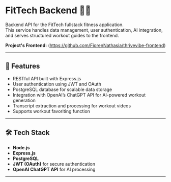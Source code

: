 # FitTech Backend 🏋️‍♂️

Backend API for the FitTech fullstack fitness application.  
This service handles data management, user authentication, AI integration, and serves structured workout guides to the frontend.

**Project's Frontend:** (https://github.com/FiorenNathasia/thrivevibe-frontend)

---

## 🚀 Features

- RESTful API built with Express.js
- User authentication using JWT and OAuth
- PostgreSQL database for scalable data storage
- Integration with OpenAI’s ChatGPT API for AI-powered workout generation
- Transcript extraction and processing for workout videos
- Supports workout favoriting function

---

## 🛠️ Tech Stack

- **Node.js**
- **Express.js**
- **PostgreSQL**
- **JWT (OAuth)** for secure authentication
- **OpenAI ChatGPT API** for AI processing

---

